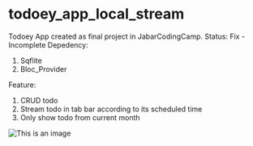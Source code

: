 # todoey_app_local_stream

Todoey App created as final project in JabarCodingCamp. Status: Fix - Incomplete
Depedency:

1.	Sqflite
2.	Bloc_Provider

Feature:
1.	CRUD todo
2.	Stream todo in tab bar according to its scheduled time
3.	Only show todo from current month


![This is an image](https://live.staticflickr.com/65535/52006614359_590ac3048d_c.jpg)
